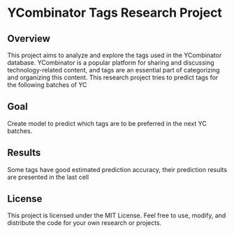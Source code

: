 # YCombinator Tags Research Project

## Overview
This project aims to analyze and explore the tags used in the YCombinator database. YCombinator is a popular platform for sharing and discussing technology-related content, and tags are an essential part of categorizing and organizing this content. This research project tries to predict tags for the following batches of YC

## Goal
Create model to predict which tags are to be preferred in the next YC batches.

## Results
Some tags have good estimated prediction accuracy, their prediction results are presented in the last cell

## License

This project is licensed under the MIT License. Feel free to use, modify, and distribute the code for your own research or projects.
